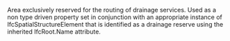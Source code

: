 ﻿Area exclusively reserved for the routing of drainage services. Used as a non type driven property set in conjunction with an appropriate instance of IfcSpatialStructureElement that is identified as a drainage reserve using the inherited IfcRoot.Name attribute.
